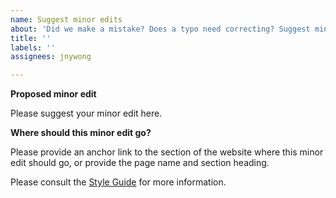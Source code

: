```yaml
---
name: Suggest minor edits
about: 'Did we make a mistake? Does a typo need correcting? Suggest minor edits '
title: ''
labels: ''
assignees: jnywong

---
```


**Proposed minor edit**

Please suggest your minor edit here.

**Where should this minor edit go?**

Please provide an anchor link to the section of the website where this minor edit should go, or provide the page name and section heading.

Please consult the [Style Guide](https://docs.google.com/document/d/1qMSvTmqBuBow98tvxgNvsVZB9eo-pItWfGZPy8W_cok/edit?usp=sharing) for more information.
